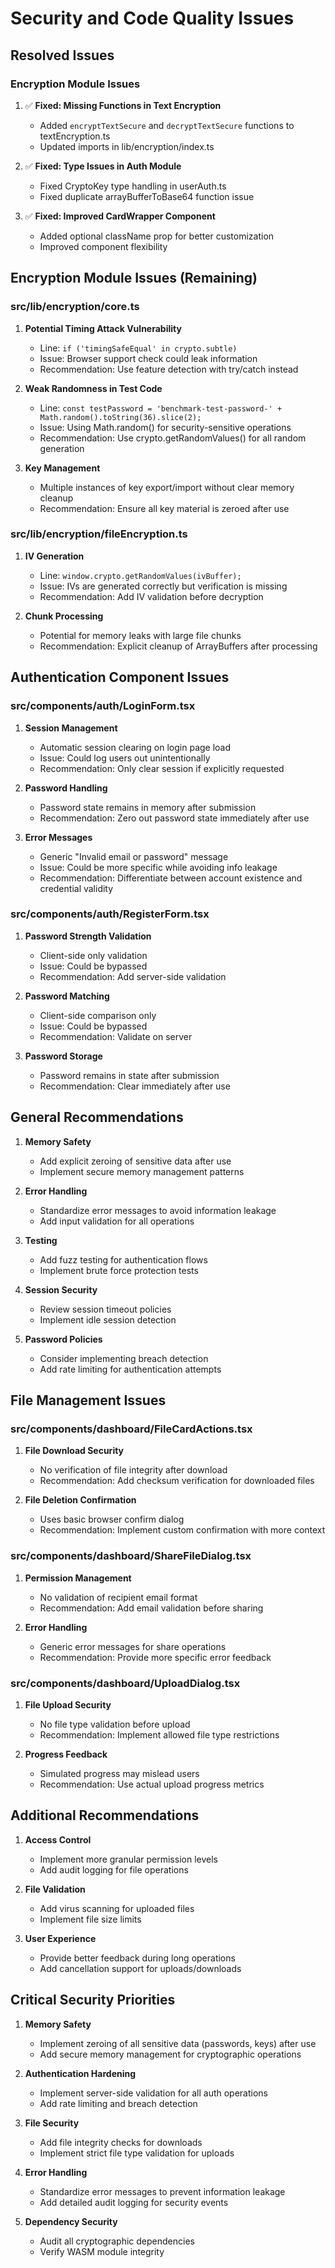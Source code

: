 
# Security and Code Quality Issues

## Resolved Issues

### Encryption Module Issues
1. ✅ **Fixed: Missing Functions in Text Encryption**
   - Added `encryptTextSecure` and `decryptTextSecure` functions to textEncryption.ts
   - Updated imports in lib/encryption/index.ts

2. ✅ **Fixed: Type Issues in Auth Module**
   - Fixed CryptoKey type handling in userAuth.ts
   - Fixed duplicate arrayBufferToBase64 function issue

3. ✅ **Fixed: Improved CardWrapper Component**
   - Added optional className prop for better customization
   - Improved component flexibility

## Encryption Module Issues (Remaining)

### src/lib/encryption/core.ts
1. **Potential Timing Attack Vulnerability**
   - Line: `if ('timingSafeEqual' in crypto.subtle)`
   - Issue: Browser support check could leak information
   - Recommendation: Use feature detection with try/catch instead

2. **Weak Randomness in Test Code**
   - Line: `const testPassword = 'benchmark-test-password-' + Math.random().toString(36).slice(2);`
   - Issue: Using Math.random() for security-sensitive operations
   - Recommendation: Use crypto.getRandomValues() for all random generation

3. **Key Management**
   - Multiple instances of key export/import without clear memory cleanup
   - Recommendation: Ensure all key material is zeroed after use

### src/lib/encryption/fileEncryption.ts
1. **IV Generation**
   - Line: `window.crypto.getRandomValues(ivBuffer);`
   - Issue: IVs are generated correctly but verification is missing
   - Recommendation: Add IV validation before decryption

2. **Chunk Processing**
   - Potential for memory leaks with large file chunks
   - Recommendation: Explicit cleanup of ArrayBuffers after processing

## Authentication Component Issues

### src/components/auth/LoginForm.tsx
1. **Session Management**
   - Automatic session clearing on login page load
   - Issue: Could log users out unintentionally
   - Recommendation: Only clear session if explicitly requested

2. **Password Handling**
   - Password state remains in memory after submission
   - Recommendation: Zero out password state immediately after use

3. **Error Messages**
   - Generic "Invalid email or password" message
   - Issue: Could be more specific while avoiding info leakage
   - Recommendation: Differentiate between account existence and credential validity

### src/components/auth/RegisterForm.tsx
1. **Password Strength Validation**
   - Client-side only validation
   - Issue: Could be bypassed
   - Recommendation: Add server-side validation

2. **Password Matching**
   - Client-side comparison only
   - Issue: Could be bypassed
   - Recommendation: Validate on server

3. **Password Storage**
   - Password remains in state after submission
   - Recommendation: Clear immediately after use

## General Recommendations

1. **Memory Safety**
   - Add explicit zeroing of sensitive data after use
   - Implement secure memory management patterns

2. **Error Handling**
   - Standardize error messages to avoid information leakage
   - Add input validation for all operations

3. **Testing**
   - Add fuzz testing for authentication flows
   - Implement brute force protection tests

4. **Session Security**
   - Review session timeout policies
   - Implement idle session detection

5. **Password Policies**
   - Consider implementing breach detection
   - Add rate limiting for authentication attempts

## File Management Issues

### src/components/dashboard/FileCardActions.tsx
1. **File Download Security**
   - No verification of file integrity after download
   - Recommendation: Add checksum verification for downloaded files

2. **File Deletion Confirmation**
   - Uses basic browser confirm dialog
   - Recommendation: Implement custom confirmation with more context

### src/components/dashboard/ShareFileDialog.tsx
1. **Permission Management**
   - No validation of recipient email format
   - Recommendation: Add email validation before sharing

2. **Error Handling**
   - Generic error messages for share operations
   - Recommendation: Provide more specific error feedback

### src/components/dashboard/UploadDialog.tsx
1. **File Upload Security**
   - No file type validation before upload
   - Recommendation: Implement allowed file type restrictions

2. **Progress Feedback**
   - Simulated progress may mislead users
   - Recommendation: Use actual upload progress metrics

## Additional Recommendations

1. **Access Control**
   - Implement more granular permission levels
   - Add audit logging for file operations

2. **File Validation**
   - Add virus scanning for uploaded files
   - Implement file size limits

3. **User Experience**
   - Provide better feedback during long operations
   - Add cancellation support for uploads/downloads

## Critical Security Priorities

1. **Memory Safety**
   - Implement zeroing of all sensitive data (passwords, keys) after use
   - Add secure memory management for cryptographic operations

2. **Authentication Hardening**
   - Implement server-side validation for all auth operations
   - Add rate limiting and breach detection

3. **File Security**
   - Add file integrity checks for downloads
   - Implement strict file type validation for uploads

4. **Error Handling**
   - Standardize error messages to prevent information leakage
   - Add detailed audit logging for security events

5. **Dependency Security**
   - Audit all cryptographic dependencies
   - Verify WASM module integrity
